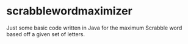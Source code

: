 scrabblewordmaximizer
=====================

Just some basic code written in Java for the maximum Scrabble word based off a given set of letters.